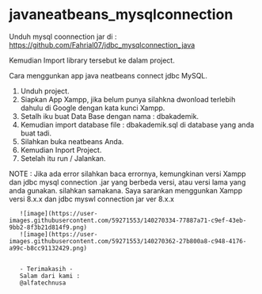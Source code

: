 # javaneatbeans_mysqlconnection

Unduh mysql coonnection jar di : https://github.com/Fahrial07/jdbc_mysqlconnection_java

Kemudian Import library tersebut ke dalam project.

Cara menggunkan app java neatbeans connect jdbc MySQL.

1. Unduh project.
2. Siapkan App Xampp, jika belum punya silahkna dwonload terlebih dahulu di Google dengan kata kunci Xampp.
3. Setalh iku buat Data Base dengan nama : dbakademik.
4. Kemudian import database file : dbakademik.sql di database yang anda buat tadi.
5. Silahkan buka neatbeans Anda.
6. Kemudian Inport Project.
7. Setelah itu run / Jalankan.

NOTE : Jika ada error silahkan baca errornya, kemungkinan versi Xampp dan jdbc mysql connection .jar yang berbeda versi, atau versi lama yang anda gunakan. silahkan samakana.
       Saya sarankan menggunkan Xampp versi 8.x.x dan jdbc myswl connection jar ver 8.x.x
       
       ![image](https://user-images.githubusercontent.com/59271553/140270334-77887a71-c9ef-43eb-9bb2-8f3b21d814f9.png)
       ![image](https://user-images.githubusercontent.com/59271553/140270362-27b800a8-c948-4176-a99c-b8cc91132429.png)

       
       - Terimakasih -
       Salam dari kami :
       @alfatechnusa
